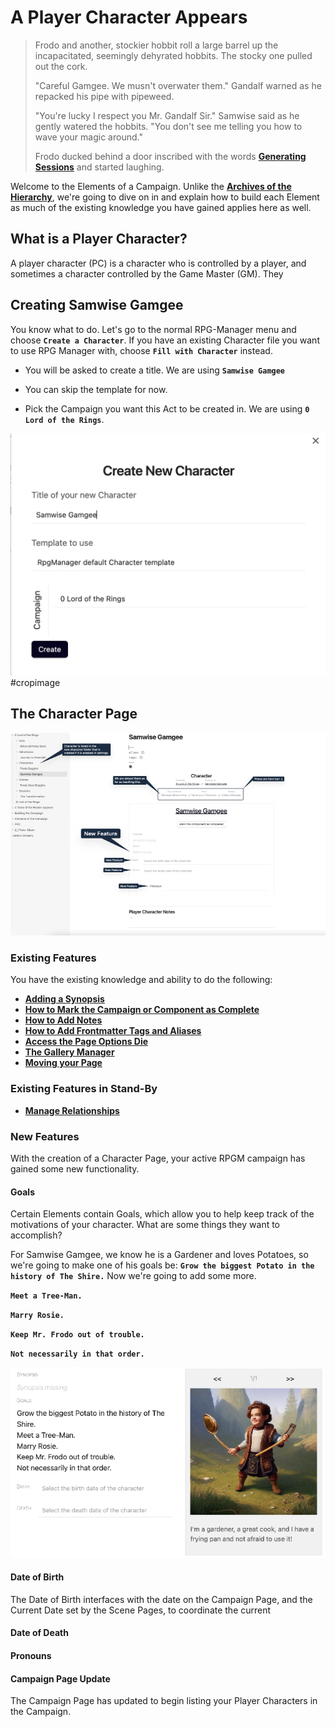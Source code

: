 # A Player Character Appears

> Frodo and another, stockier hobbit roll a large barrel up the incapacitated, seemingly dehyrated hobbits. The stocky one pulled out the cork.
>
>"Careful Gamgee. We musn't overwater them." Gandalf warned as he repacked his pipe with pipeweed.
>
>"You're lucky I respect you Mr. Gandalf Sir." Samwise said as he gently watered the hobbits. "You don't see me telling you how to wave your magic around."
>
> Frodo ducked behind a door inscribed with the words [**Generating Sessions**](../Building_the_Campaign/Generating%20Sessions.md) and started laughing.

Welcome to the Elements of a Campaign. Unlike the [**Archives of the Hierarchy**](../Building_the_Campaign/Archives-of-the-Hierarchy.md), we're going to dive on in and explain how to build each Element as much of the existing knowledge you have gained applies here as well.

## What is a Player Character?

A player character (PC) is a character who is controlled by a player, and sometimes a character controlled by the Game Master (GM). They 

## Creating Samwise Gamgee

You know what to do. Let's go to the normal RPG-Manager menu and choose **`Create a Character`**. If you have an existing Character file you want to use RPG Manager with, choose **`Fill with Character`** instead.

- You will be asked to create a title. We are using **`Samwise Gamgee`**

- You can skip the template for now.

- Pick the Campaign you want this Act to be created in. We are using **`0 Lord of the Rings`**.

![RPGM_Elements_Create_Character](../Zadens_Photo_Album/Guide/Elements/Character/RPGM_Elements_Create_Character.png)
#cropimage


## The Character Page



![RPGM_Elements_Character_Page](../Zadens_Photo_Album/Guide/Elements/Character/RPGM_Elements_Character_Page.png)

### Existing Features

You have the existing knowledge and ability to do the following:

- [**Adding a Synopsis**](Building-a-Campaign.md#Adding%20a%20Synopsis)
- [**How to Mark the Campaign or Component as Complete**](Building-a-Campaign.md#How%20to%20Mark%20the%20Campaign%20or%20Component%20as%20Complete)
- [**How to Add Notes**](Building-a-Campaign.md#How%20to%20Add%20Notes)
- [**How to Add Frontmatter Tags and Aliases**](Building-a-Campaign.md#How%20to%20Add%20Frontmatter%20Tags%20and%20Aliases)
- [**Access the Page Options Die**](Building-a-Campaign.md#Adding%20a%20Synopsis)
- [**The Gallery Manager**](Creating%20an%20Adventure.md#The%20Gallery%20Manager)
- [**Moving your Page**](Creating%20an%20Adventure.md#Moving%20your%20Page)

### Existing Features in Stand-By

- [**Manage Relationships**](Creating%20an%20Adventure.md#Manage%20Relationships)

### New Features

With the creation of a Character Page, your active RPGM campaign has gained some new functionality.

#### Goals

Certain Elements contain Goals, which allow you to help keep track of the motivations of your character. What are some things they want to accomplish? 

For Samwise Gamgee, we know he is a Gardener and loves Potatoes, so we're going to make one of his goals be: **`Grow the biggest Potato in the history of The Shire.`** Now we're going to add some more. 

**`Meet a Tree-Man.`**

**`Marry Rosie.`**

**`Keep Mr. Frodo out of trouble.`**

**`Not necessarily in that order.`**

![RPGM_Elements_Character_Goal](../Zadens_Photo_Album/Guide/Elements/Character/RPGM_Elements_Character_Goal.png)

#### Date of Birth

The Date of Birth interfaces with the date on the Campaign Page, and the Current Date set by the Scene Pages, to coordinate the current


#### Date of Death


#### Pronouns

#### Campaign Page Update

The Campaign Page has updated to begin listing your Player Characters in the Campaign.


